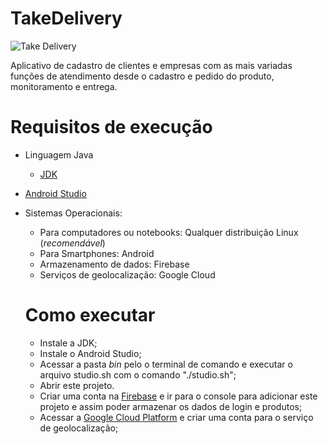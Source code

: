 # TakeDelivery

![Take Delivery](https://github.com/Fmoreira12/TakeDelivery/blob/master/app/src/main/res/drawable/take_delivery.png)

Aplicativo de cadastro de clientes e empresas com as mais variadas funções de atendimento desde o cadastro e pedido do produto, monitoramento e entrega.

# Requisitos de execução

- Linguagem Java
  - [JDK](https://www.oracle.com/java/technologies/downloads/)
- [Android Studio](https://developer.android.com/studio)
- Sistemas Operacionais:
  - Para computadores ou notebooks: Qualquer distribuição Linux (*recomendável*)
  - Para Smartphones: Android
  - Armazenamento de dados: Firebase
  - Serviços de geolocalização: Google Cloud
  
  # Como executar
  
  - Instale a JDK;
  - Instale o Android Studio;
   - Acessar a pasta *bin* pelo o terminal de comando e executar o arquivo studio.sh com o comando "./studio.sh";
    - Abrir este projeto.
  - Criar uma conta na [Firebase](https://firebase.google.com/?hl=pt) e ir para o console para adicionar este projeto e assim poder armazenar os dados de login e produtos;
  - Acessar a [Google Cloud Platform](https://console.developers.google.com/) e criar uma conta para o serviço de geolocalização;
 
  

